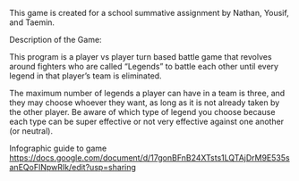 This game is created for a school summative assignment by Nathan, Yousif, and Taemin.

Description of the Game:

This program is a player vs player turn based battle game that revolves around fighters who are called “Legends” to battle each other until every legend in that player’s team is eliminated.

The maximum number of legends a player can have in a team is three, and they may choose whoever they want, as long as it is not already taken by the other player. Be aware of which type of legend you choose because each type can be super effective or not very effective against one another (or neutral).

Infographic guide to game https://docs.google.com/document/d/17gonBFnB24XTsts1LQTAjDrM9E535sanEQoFINpwRIk/edit?usp=sharing 